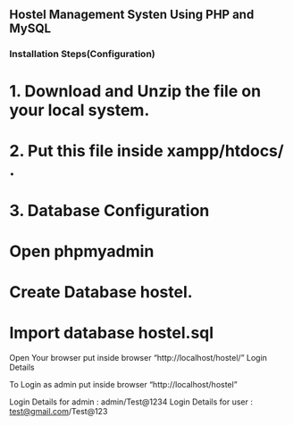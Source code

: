 ## Hostel Management Systen Using PHP and MySQL

### Installation Steps(Configuration)
# 1. Download and Unzip the file on your local system.
# 2. Put this file inside xampp/htdocs/ .
# 3. Database Configuration
# Open phpmyadmin
# Create Database hostel.
# Import database hostel.sql

Open Your browser put inside browser “http://localhost/hostel/”
Login Details

To Login as admin put inside browser “http://localhost/hostel”

Login Details for admin : admin/Test@1234
Login Details for user : test@gmail.com/Test@123
